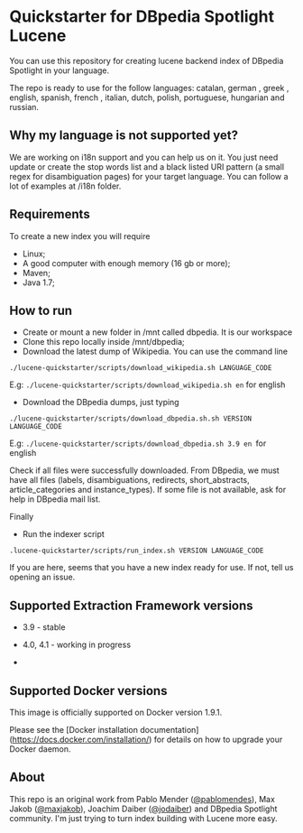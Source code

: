 Quickstarter for DBpedia Spotlight Lucene
===================

You can use this repository for creating lucene backend index of DBpedia Spotlight in your language.

The repo is ready to use for the follow languages: catalan, german , greek , english, spanish, french , italian, dutch, polish, portuguese, hungarian and russian.

## Why my language is not supported yet?

We are working on i18n support and you can help us on it. You just need update or create the stop words list and a black listed URI pattern (a small regex for disambiguation pages) for your target language. You can follow a lot of examples at /i18n folder.

## Requirements

To create a new  index you will require

* Linux;
* A good computer with enough memory (16 gb or more);
* Maven;
* Java 1.7;
 

## How to run

 * Create or mount a new folder in /mnt called dbpedia. It is our workspace
 * Clone this repo locally inside /mnt/dbpedia;
 * Download the latest dump of Wikipedia. You can use the command line
 
  `./lucene-quickstarter/scripts/download_wikipedia.sh LANGUAGE_CODE`
  
   E.g: `./lucene-quickstarter/scripts/download_wikipedia.sh en`  for english

 * Download the DBpedia dumps, just typing 
 
 `./lucene-quickstarter/scripts/download_dbpedia.sh.sh VERSION LANGUAGE_CODE`
 
   E.g: `./lucene-quickstarter/scripts/download_dbpedia.sh 3.9 en `for english

  Check if all files were successfully downloaded. From DBpedia, we must have all files (labels, disambiguations, redirects, short_abstracts, article_categories and instance_types). If some file is not available, ask for help in DBpedia mail list.
  
  Finally
  
  * Run the indexer script
  
  `.lucene-quickstarter/scripts/run_index.sh VERSION LANGUAGE_CODE`

If you are here, seems that you have a new index ready for use. If not, tell us opening an issue.

## Supported Extraction Framework versions

* 3.9  - stable

* 4.0, 4.1 - working in progress
* 

## Supported Docker versions
This image is officially supported on Docker version 1.9.1.

Please see the [Docker installation documentation] (https://docs.docker.com/installation/) for details on how to upgrade your Docker daemon.


## About

This repo is an original work from  Pablo Mender ([@pablomendes](https://github.com/pablomendes)), Max Jakob ([@maxjakob](https://github.com/maxjakob)), Joachim Daiber ([@jodaiber](https://github.com/jodaiber)) and DBpedia Spotlight community. I'm just trying to turn index building with Lucene more easy.






